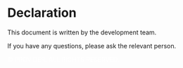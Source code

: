 # Declaration

This document is written by the development team. 

If you have any questions, please ask the relevant person.

<aside style="color:#FFFFFF">
© PROVIDER. ALL RIGHTS RESERVED.
</aside>